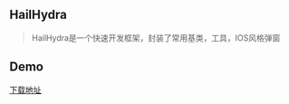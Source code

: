 ## HailHydra

> HailHydra是一个快速开发框架，封装了常用基类，工具，IOS风格弹窗



## Demo

[下载地址](<https://www.pgyer.com/rt4C>)



